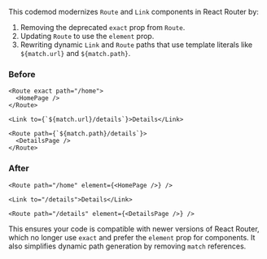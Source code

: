 

This codemod modernizes `Route` and `Link` components in React Router by:
1. Removing the deprecated `exact` prop from `Route`.
2. Updating `Route` to use the `element` prop.
3. Rewriting dynamic `Link` and `Route` paths that use template literals like `${match.url}` and `${match.path}`.

### Before

```tsx
<Route exact path="/home">
  <HomePage />
</Route>

<Link to={`${match.url}/details`}>Details</Link>

<Route path={`${match.path}/details`}>
  <DetailsPage />
</Route>
```

### After

```tsx
<Route path="/home" element={<HomePage />} />

<Link to="/details">Details</Link>

<Route path="/details" element={<DetailsPage />} />
```

This ensures your code is compatible with newer versions of React Router, which no longer use `exact` and prefer the `element` prop for components. It also simplifies dynamic path generation by removing `match` references.